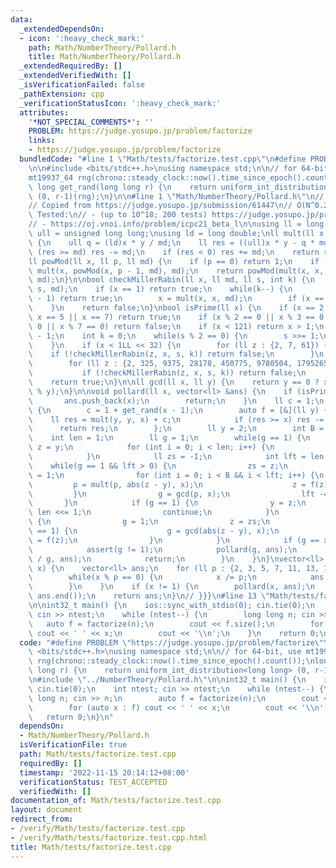 ```yaml
---
data:
  _extendedDependsOn:
  - icon: ':heavy_check_mark:'
    path: Math/NumberTheory/Pollard.h
    title: Math/NumberTheory/Pollard.h
  _extendedRequiredBy: []
  _extendedVerifiedWith: []
  _isVerificationFailed: false
  _pathExtension: cpp
  _verificationStatusIcon: ':heavy_check_mark:'
  attributes:
    '*NOT_SPECIAL_COMMENTS*': ''
    PROBLEM: https://judge.yosupo.jp/problem/factorize
    links:
    - https://judge.yosupo.jp/problem/factorize
  bundledCode: "#line 1 \"Math/tests/factorize.test.cpp\"\n#define PROBLEM \"https://judge.yosupo.jp/problem/factorize\"\
    \n\n#include <bits/stdc++.h>\nusing namespace std;\n\n// for 64-bit, use mt19937_64\n\
    mt19937_64 rng(chrono::steady_clock::now().time_since_epoch().count());\nlong\
    \ long get_rand(long long r) {\n    return uniform_int_distribution<long long>\
    \ (0, r-1)(rng);\n}\n\n#line 1 \"Math/NumberTheory/Pollard.h\"\n// Pollard {{{\n\
    // Copied from https://judge.yosupo.jp/submission/61447\n// O(N^0.25)\n//\n//\
    \ Tested:\n// - (up to 10^18; 200 tests) https://judge.yosupo.jp/problem/factorize\n\
    // - https://oj.vnoi.info/problem/icpc21_beta_l\n\nusing ll = long long;\nusing\
    \ ull = unsigned long long;\nusing ld = long double;\nll mult(ll x, ll y, ll md)\
    \ {\n    ull q = (ld)x * y / md;\n    ll res = ((ull)x * y - q * md);\n    if\
    \ (res >= md) res -= md;\n    if (res < 0) res += md;\n    return res;\n}\n\n\
    ll powMod(ll x, ll p, ll md) {\n    if (p == 0) return 1;\n    if (p & 1) return\
    \ mult(x, powMod(x, p - 1, md), md);\n    return powMod(mult(x, x, md), p / 2,\
    \ md);\n}\n\nbool checkMillerRabin(ll x, ll md, ll s, int k) {\n    x = powMod(x,\
    \ s, md);\n    if (x == 1) return true;\n    while(k--) {\n        if (x == md\
    \ - 1) return true;\n        x = mult(x, x, md);\n        if (x == 1) return false;\n\
    \    }\n    return false;\n}\nbool isPrime(ll x) {\n    if (x == 2 || x == 3 ||\
    \ x == 5 || x == 7) return true;\n    if (x % 2 == 0 || x % 3 == 0 || x % 5 ==\
    \ 0 || x % 7 == 0) return false;\n    if (x < 121) return x > 1;\n    ll s = x\
    \ - 1;\n    int k = 0;\n    while(s % 2 == 0) {\n        s >>= 1;\n        k++;\n\
    \    }\n    if (x < 1LL << 32) {\n        for (ll z : {2, 7, 61}) {\n        \
    \    if (!checkMillerRabin(z, x, s, k)) return false;\n        }\n    } else {\n\
    \        for (ll z : {2, 325, 9375, 28178, 450775, 9780504, 1795265022}) {\n \
    \           if (!checkMillerRabin(z, x, s, k)) return false;\n        }\n    }\n\
    \    return true;\n}\n\nll gcd(ll x, ll y) {\n    return y == 0 ? x : gcd(y, x\
    \ % y);\n}\n\nvoid pollard(ll x, vector<ll> &ans) {\n    if (isPrime(x)) {\n \
    \       ans.push_back(x);\n        return;\n    }\n    ll c = 1;\n    while(true)\
    \ {\n        c = 1 + get_rand(x - 1);\n        auto f = [&](ll y) {\n        \
    \    ll res = mult(y, y, x) + c;\n            if (res >= x) res -= x;\n      \
    \      return res;\n        };\n        ll y = 2;\n        int B = 100;\n    \
    \    int len = 1;\n        ll g = 1;\n        while(g == 1) {\n            ll\
    \ z = y;\n            for (int i = 0; i < len; i++) {\n                z = f(z);\n\
    \            }\n            ll zs = -1;\n            int lft = len;\n        \
    \    while(g == 1 && lft > 0) {\n                zs = z;\n                ll p\
    \ = 1;\n                for (int i = 0; i < B && i < lft; i++) {\n           \
    \         p = mult(p, abs(z - y), x);\n                    z = f(z);\n       \
    \         }\n                g = gcd(p, x);\n                lft -= B;\n     \
    \       }\n            if (g == 1) {\n                y = z;\n               \
    \ len <<= 1;\n                continue;\n            }\n            if (g == x)\
    \ {\n                g = 1;\n                z = zs;\n                while(g\
    \ == 1) {\n                    g = gcd(abs(z - y), x);\n                    z\
    \ = f(z);\n                }\n            }\n            if (g == x) break;\n\
    \            assert(g != 1);\n            pollard(g, ans);\n            pollard(x\
    \ / g, ans);\n            return;\n        }\n    }\n}\nvector<ll> factorize(ll\
    \ x) {\n    vector<ll> ans;\n    for (ll p : {2, 3, 5, 7, 11, 13, 17, 19}) {\n\
    \        while(x % p == 0) {\n            x /= p;\n            ans.push_back(p);\n\
    \        }\n    }\n    if (x != 1) {\n        pollard(x, ans);\n    }\n    sort(ans.begin(),\
    \ ans.end());\n    return ans;\n}\n// }}}\n#line 13 \"Math/tests/factorize.test.cpp\"\
    \n\nint32_t main() {\n    ios::sync_with_stdio(0); cin.tie(0);\n    int ntest;\
    \ cin >> ntest;\n    while (ntest--) {\n        long long n; cin >> n;\n     \
    \   auto f = factorize(n);\n        cout << f.size();\n        for (auto x : f)\
    \ cout << ' ' << x;\n        cout << '\\n';\n    }\n    return 0;\n}\n"
  code: "#define PROBLEM \"https://judge.yosupo.jp/problem/factorize\"\n\n#include\
    \ <bits/stdc++.h>\nusing namespace std;\n\n// for 64-bit, use mt19937_64\nmt19937_64\
    \ rng(chrono::steady_clock::now().time_since_epoch().count());\nlong long get_rand(long\
    \ long r) {\n    return uniform_int_distribution<long long> (0, r-1)(rng);\n}\n\
    \n#include \"../NumberTheory/Pollard.h\"\n\nint32_t main() {\n    ios::sync_with_stdio(0);\
    \ cin.tie(0);\n    int ntest; cin >> ntest;\n    while (ntest--) {\n        long\
    \ long n; cin >> n;\n        auto f = factorize(n);\n        cout << f.size();\n\
    \        for (auto x : f) cout << ' ' << x;\n        cout << '\\n';\n    }\n \
    \   return 0;\n}\n"
  dependsOn:
  - Math/NumberTheory/Pollard.h
  isVerificationFile: true
  path: Math/tests/factorize.test.cpp
  requiredBy: []
  timestamp: '2022-11-15 20:14:12+08:00'
  verificationStatus: TEST_ACCEPTED
  verifiedWith: []
documentation_of: Math/tests/factorize.test.cpp
layout: document
redirect_from:
- /verify/Math/tests/factorize.test.cpp
- /verify/Math/tests/factorize.test.cpp.html
title: Math/tests/factorize.test.cpp
---
```

